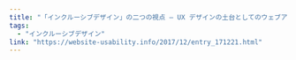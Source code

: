 ```yaml
---
title: "「インクルーシブデザイン」の二つの視点 — UX デザインの土台としてのウェブアクセシビリティ ー  Website Usability Info"
tags:
  - "インクルーシブデザイン"
link: "https://website-usability.info/2017/12/entry_171221.html"
---
```


